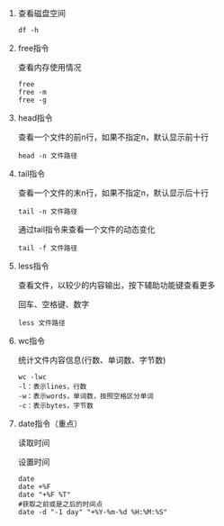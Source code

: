 1. 查看磁盘空间

   ```shell
   df -h
   ```

2. free指令

   查看内存使用情况

   ```shell
   free
   free -m
   free -g
   ```

3. head指令

   查看一个文件的前n行，如果不指定n，默认显示前十行

   ```shell
   head -n 文件路径
   ```

4. tail指令

   查看一个文件的末n行，如果不指定n，默认显示后十行

   ```shell
   tail -n 文件路径
   ```

   通过tail指令来查看一个文件的动态变化

   ```shell
   tail -f 文件路径
   ```

5. less指令

   查看文件，以较少的内容输出，按下辅助功能键查看更多

   回车、空格键、数字

   ```shell
   less 文件路径
   ```

6. wc指令

   统计文件内容信息(行数、单词数、字节数)

   ```shell
   wc -lwc
   -l：表示lines，行数
   -w：表示words，单词数，按照空格区分单词
   -c：表示bytes，字节数
   ```

7. date指令（重点）

   读取时间

   设置时间
   
   ```shell
   date
   date +%F
   date "+%F %T"
   #获取之前或是之后的时间点
   date -d "-1 day" "+%Y-%m-%d %H:%M:%S"
   ```
   
   
   
   